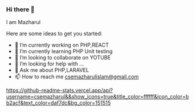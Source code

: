 ### Hi there 👋

I am Mazharul 

Here are some ideas to get you started:

- 🔭 I’m currently working on PHP,REACT
- 🌱 I’m currently learning PHP Unit testing
- 👯 I’m looking to collaborate on YOTUBE
- 🤔 I’m looking for help with ...
- 💬 Ask me about PHP,LARAVEL
- 📫 How to reach me csemazharulislam@gmail.com


https://github-readme-stats.vercel.app/api?username=csemazharul&&show_icons=true&title_color=ffffff&icon_color=bb2acf&text_color=daf7dc&bg_color=151515
